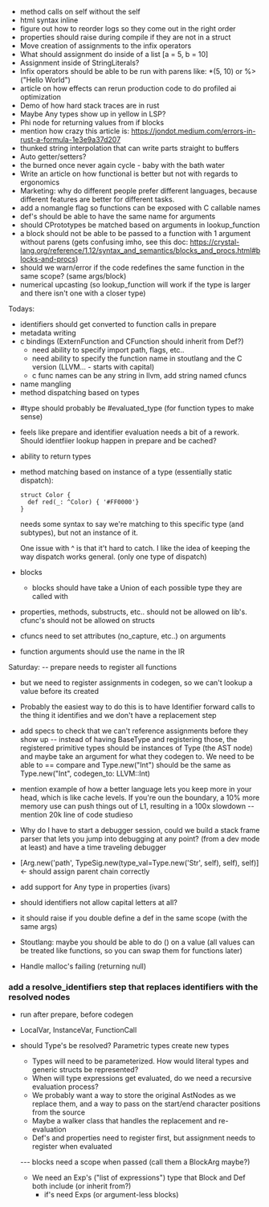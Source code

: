 
- method calls on self without the self
- html syntax inline
- figure out how to reorder logs so they come out in the right order
- properties should raise during compile if they are not in a struct
- Move creation of assignments to the infix operators
- What should assignment do inside of a list  [a = 5, b = 10]
- Assignment inside of StringLiterals?
- Infix operators should be able to be run with parens like: *(5, 10) or %>("Hello World")
- article on how effects can rerun production code to do profiled ai optimization
- Demo of how hard stack traces are in rust
- Maybe Any types show up in yellow in LSP?
- Phi node for returning values from if blocks
- mention how crazy this article is: https://jondot.medium.com/errors-in-rust-a-formula-1e3e9a37d207
- thunked string interpolation that can write parts straight to buffers
- Auto getter/setters?
- the burned once never again cycle  - baby with the bath water
- Write an article on how functional is better but not with regards to ergonomics
- Marketing: why do different people prefer different languages, because different features are better for different tasks.
- add a nomangle flag so functions can be exposed with C callable names
- def's should be able to have the same name for arguments
- should CPrototypes be matched based on arguments in lookup_function
- a block should not be able to be passed to a function with 1 argument without parens (gets confusing imho, see this doc: https://crystal-lang.org/reference/1.12/syntax_and_semantics/blocks_and_procs.html#blocks-and-procs)
- should we warn/error if the code redefines the same function in the same scope? (same args/block)
- numerical upcasting (so lookup_function will work if the type is larger and there isn't one with a closer type)


Todays:
+ identifiers should get converted to function calls in prepare
+ metadata writing
+ c bindings (ExternFunction and CFunction should inherit from Def?)
    - need ability to specify import path, flags, etc..
    - need ability to specify the function name in stoutlang and the C version (LLVM... - starts with capital)
    - c func names can be any string in llvm, add string named cfuncs
+ name mangling
+ method dispatching based on types
- #type should probably be #evaluated_type (for function types to make sense)
- feels like prepare and identifier evaluation needs a bit of a rework. Should identfiier lookup happen in prepare and be cached?
- ability to return types
- method matching based on instance of a type (essentially static dispatch):
    ```
    struct Color {
      def red(_: ^Color) { '#FF0000'}
    }
    ```

    needs some syntax to say we're matching to this specific type (and subtypes), but not an instance of it.

    One issue with ^ is that it't hard to catch. I like the idea of keeping the way dispatch works general. (only one type of dispatch)
- blocks
  - blocks should have take a Union of each possible type they are called with

- properties, methods, substructs, etc.. should not be allowed on lib's. cfunc's should not be allowed on structs
- cfuncs need to set attributes (no_capture, etc..) on arguments
- function arguments should use the name in the IR


Saturday:
-- prepare needs to register all functions
  - but we need to register assignments in codegen, so we can't lookup a value before its created
  - Probably the easiest way to do this is to have Identifier forward calls to the thing it identifies and we don't have a replacement step
  - add specs to check that we can't reference assignments before they show up
-- instead of having BaseType and registering those, the registered primitive types should be instances of Type (the AST node) and maybe take an argument for what they codegen to. We need to be able to == compare and Type.new("Int") should be the same as Type.new("Int", codegen_to: LLVM::Int)


- mention example of how a better language lets you keep more in your head, which is like cache levels. If you're oun the boundary, a 10% more memory use can push things out of L1, resulting in a 100x slowdown -- mention 20k line of code studieso

- Why do I have to start a debugger session, could we build a stack frame parser that lets you jump into debugging at any point? (from a dev mode at least) and have a time traveling debugger


- [Arg.new('path', TypeSig.new(type_val=Type.new('Str', self), self), self)] <- should assign parent chain correctly

- add support for Any type in properties (ivars)
- should identifiers not allow capital letters at all?

- it should raise if you double define a def in the same scope (with the same args)

- Stoutlang: maybe you should be able to do () on a value (all values can be treated like functions, so you can swap them for functions later)
- Handle malloc's failing (returning null)

### add a resolve_identifiers step that replaces identifiers with the resolved nodes

- run after prepare, before codegen
- LocalVar, InstanceVar, FunctionCall
- should Type's be resolved? Parametric types create new types
  - Types will need to be parameterized. How would literal types and generic structs be represented?
  - When will type expressions get evaluated, do we need a recursive evaluation process?
  - We probably want a way to store the original AstNodes as we replace them, and a way to pass on the start/end character positions from the source
  - Maybe a walker class that handles the replacement and re-evaluation
  - Def's and properties need to register first, but assignment needs to register when evaluated
  
  --- blocks need a scope when passed (call them a BlockArg maybe?)

  - We need an Exp's ("list of expressions") type that Block and Def both include (or inherit from?)
    - if's need Exps (or argument-less blocks)